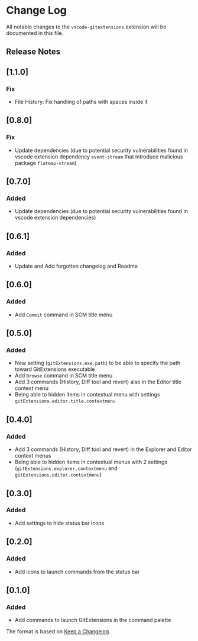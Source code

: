 # Change Log
All notable changes to the `vscode-gitextensions` extension will be documented in this file.

## Release Notes
## [1.1.0]
### Fix
- File History: Fix handling of paths with spaces inside it

## [0.8.0]
### Fix
- Update dependencies (due to potential security vulnerabilities found in vscode extension dependency `event-stream` that introduce malicious package `flatmap-stream`)

## [0.7.0]
### Added
- Update dependencies (due to potential security vulnerabilities found in vscode extension dependencies)

## [0.6.1]
### Added
- Update and Add forgotten changelog and Readme

## [0.6.0]
### Added
- Add `Commit` command in SCM title menu

## [0.5.0]
### Added
- New setting (`gitExtensions.exe.path`) to be able to specify the path toward GitExtensions executable
- Add `Browse` command in SCM title menu
- Add 3 commands (History, Diff tool and revert) also in the Editor title context menu
- Being able to hidden items in contextual menu with settings `gitExtensions.editor.title.contextmenu`

## [0.4.0]
### Added
- Add 3 commands (History, Diff tool and revert) in the Explorer and Editor context menus
- Being able to hidden items in contextual menus with 2 settings (`gitExtensions.explorer.contextmenu` and `gitExtensions.editor.contextmenu`)

## [0.3.0]
### Added
- Add settings to hide status bar icons

## [0.2.0]
### Added
- Add icons to launch commands from the status bar

## [0.1.0]
### Added
- Add commands to launch GitExtensions in the command palette


The format is based on [Keep a Changelog](http://keepachangelog.com/).
